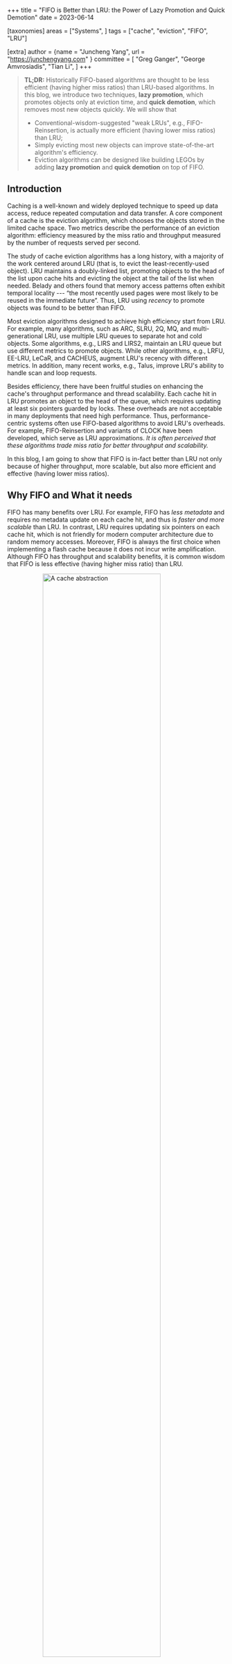 +++
title = "FIFO is Better than LRU: the Power of Lazy Promotion and Quick Demotion"
date = 2023-06-14

[taxonomies]
areas = ["Systems", ]
tags = ["cache", "eviction", "FIFO", "LRU"]

[extra]
author = {name = "Juncheng Yang", url = "https://junchengyang.com" }
committee = [
    "Greg Ganger",
    "George Amvrosiadis",
    "Tian Li",
]
+++

> **TL;DR:** 
Historically FIFO-based algorithms are thought to be less efficient (having higher miss ratios) than LRU-based algorithms.
In this blog, we introduce two techniques, **lazy promotion**, which promotes objects only at eviction time, and **quick demotion**, which removes most new objects quickly. We will show that
> * Conventional-wisdom-suggested "weak LRUs", e.g., FIFO-Reinsertion, is actually more efficient (having lower miss ratios) than LRU;
> * Simply evicting most new objects can improve state-of-the-art algorithm's efficiency.
> * Eviction algorithms can be designed like building LEGOs by adding **lazy promotion** and **quick demotion** on top of FIFO.


## Introduction
Caching is a well-known and widely deployed technique to speed up data access, reduce repeated computation and data transfer. 
A core component of a cache is the eviction algorithm, which chooses the objects stored in the limited cache space.
Two metrics describe the performance of an eviction algorithm: efficiency measured by the miss ratio and throughput measured by the number of requests served per second.

The study of cache eviction algorithms has a long history, with a majority of the work centered around LRU (that is, to evict the least-recently-used object).
LRU maintains a doubly-linked list, promoting objects to the head of the list upon cache hits and evicting the object at the tail of the list when needed.
Belady and others found that memory access patterns often exhibit temporal locality --- “the most recently used pages were most likely to be reused in the immediate future”. Thus, LRU using *recency* to promote objects was found to be better than FIFO.

Most eviction algorithms designed to achieve high efficiency start from LRU.
For example, many algorithms, such as ARC, SLRU, 2Q, MQ, and multi-generational LRU, use multiple LRU queues to separate hot and cold objects. Some algorithms, e.g., LIRS and LIRS2, maintain an LRU queue but use different metrics to promote objects. While other algorithms, e.g., LRFU, EE-LRU, LeCaR, and CACHEUS, augment LRU's recency with different metrics. In addition, many recent works, e.g., Talus, improve LRU's ability to handle scan and loop requests.

Besides efficiency, there have been fruitful studies on enhancing the cache's throughput performance and thread scalability. Each cache hit in LRU promotes an object to the head of the queue, which requires updating at least six pointers guarded by locks.
These overheads are not acceptable in many deployments that need high performance.
Thus, performance-centric systems often use FIFO-based algorithms to avoid LRU's overheads.
For example, FIFO-Reinsertion and variants of CLOCK have been developed, which serve as LRU approximations.
*It is often perceived that these algorithms trade miss ratio for better throughput and scalability.*

In this blog, I am going to show that FIFO is in-fact better than LRU not only because of higher throughput, more scalable, but also more efficient and effective (having lower miss ratios).


## Why FIFO and What it needs
FIFO has many benefits over LRU. 
For example, FIFO has *less metadata* and requires no metadata update on each cache hit, and thus is *faster and more scalable* than LRU. In contrast, LRU requires updating six pointers on each cache hit, which is not friendly for modern computer architecture due to random memory accesses. Moreover, FIFO is always the first choice when implementing a flash cache because it does not incur write amplification. Although FIFO has throughput and scalability benefits, it is common wisdom that FIFO is less effective (having higher miss ratio) than LRU.


<p align="center">
<figure class="image"><img src="cacheAbs.svg" alt="A cache abstraction" style="width:80%; display: block; margin-left: auto; margin-right: auto;">
<figcaption>A cache can be viewed as a logically ordered queue with four operations: insertion, removal, promotion and demotion. Most eviction algorithms are promotion algorithms. </figcaption>
</figure>
</p>



To understand the various factors that affect the miss ratio, we introduce a cache abstraction. 
A cache can be viewed as a logically total-ordered queue with four operations: <span style="font-family:monaco;">insertion</span>, <span style="font-family:monaco;">removal</span>, <span style="font-family:monaco;">promotion</span>, and <span style="font-family:monaco;">demotion</span>.
Objects in the cache can be compared and ordered based on some metric (e.g., time since the last request), and the eviction algorithm evicts the least valuable object based on the metric.
<span style="font-family:monaco;">Insertion</span> and <span style="font-family:monaco;">removal</span> are user-controlled operations, where <span style="font-family:monaco;">removal</span> can either be directly invoked by the user or indirectly via the use of time-to-live (TTL).
<span style="font-family:monaco;">Promotion</span> and <span style="font-family:monaco;">demotion</span> are internal operations of the cache used to maintain the logical ordering between objects.


We observe that most eviction algorithms use <span style="font-family:monaco;">promotion</span> to update the ordering between objects.
For example, all the LRU-based algorithms promote objects to the head of the queue on cache hits, which we call <span style="font-family:monaco;">eager promotion</span>.
Meanwhile, <span style="font-family:monaco;">demotion</span> is performed implicitly: when an object is promoted, other objects are passively demoted.
We call this process <span style="font-family:monaco;">passive demotion</span>, a slow process as objects need to traverse through the cache queue before being evicted.
However, we will show that instead of eager promotion and passive demotion, eviction algorithms should use **lazy promotion** and **quick demotion**.



## Lazy Promotion
To avoid popular objects from being evicted while not incurring much performance overhead, we propose adding **lazy promotion** on top of FIFO (called <span style="font-family:arial; font-variant-cap:petite-caps"> LP-FIFO</span>), which *promotes objects only when they are about to be evicted*.
**lazy promotion** aims to retain popular objects with minimal effort.
An example is FIFO-Reinsertion (note that FIFO-Reinsertion, 1-bit CLOCK, and Second Chance are different implementations of the same eviction algorithm): an object is reinserted at eviction time if it has been requested while in the cache. 

<span style="font-family:arial; font-variant-cap:small-caps">LP-FIFO</span> has several benefits over eager promotion (promoting on every access) used in LRU-based algorithms.
First, <span style="font-family:arial; font-variant-cap:small-caps">LP-FIFO</span> inherits FIFO's throughput and scalability benefits because few metadata operations are needed when an object is requested. For example, FIFO-Reinsertion only needs to update a Boolean field upon the *first* request to a cached object without locking.
Second, performing promotion at eviction time allows the cache to make better decisions by accumulating more information about the objects, e.g., how many times an object has been requested.


<style>
td,th {
  font-size: 96%;
}
</style>


| Trace          | approx time | #trace | cache type | #req (millions) | #obj (millions) |
| -------------- | ----------- | -----: | ---------: | --------------: | --------------: |
| MSR            | 2007        |     13 |      block |             410 |              74 |
| FIU            | 2008        |      9 |      block |             514 |              20 |
| Cloudphysics   | 2015        |    106 |      block |           2,114 |             492 |
| Major CDN      | 2018        |    219 |     object |           3,728 |             298 |
| Tencent Photo  | 2018        |      2 |     object |           5,650 |           1,038 |
| Wiki CDN       | 2019        |      3 |     object |           2,863 |              56 |
| Tencent CBS    | 2020        |   4030 |      block |          33,690 |             551 |
| Alibaba        | 2020        |    652 |      block |          19,676 |            1702 |
| Twitter        | 2020        |     54 |         KV |         195,441 |          10,650 |
| Social Network | 2020        |    219 |         KV |         549,784 |          42,898 |


To understand <span style="font-family:arial; font-variant-cap:small-caps">LP-FIFO</span>'s efficiency,
we performed a large-scale simulation study on 5307 production traces from 10 data sources, which include open-source and proprietary datasets collected between 2007 and 2020.
The 10 datasets contain 814 billion (6,386 TB) requests and 55.2 billion (533 TB) objects, and cover different types of caches, including block, key-value (KV), and object caches.
We further divide the traces into block and web (including Memcached and CDN).
We choose small/large cache size as 0.1%/10% of the number of unique objects in the trace.

We compare the miss ratios of LRU with two <span style="font-family:arial; font-variant-cap:small-caps">LP-FIFO</span> algorithms:
FIFO-Reinsertion and 2-bit CLOCK.
2-bit CLOCK tracks object frequency up to three, and an object's frequency decreases by one each time the CLOCK hand scans through it. Objects with frequency zero are evicted.

Common wisdom suggests that these two <span style="font-family:arial; font-variant-cap:small-caps">LP-FIFO</span> examples are LRU approximations and will exhibit higher miss ratios than LRU.
However, we found that **<span style="font-family:arial; font-variant-cap:small-caps">LP-FIFO</span> often exhibits miss ratios lower than LRU**.


<div style="display: flex; justify-content: space-around;">
<img src="multi_LRU_FIFO_Reinsertion_1.svg" alt="small cache" style="width:40%">
<img src="multi_LRU_FIFO_Reinsertion_3.svg" alt="large cache" style="width:40%">
</div>
<div style="width: 88%; margin: 0 auto;">
Comparison of FIFO-Reinsertion and LRU on 10 datasets with 5307 traces. Left: small cache, right: large cache. 
</div>

<div style="display: flex; justify-content: space-around;">
<img src="multi_LRU_Clock-2_1.svg" alt="small cache" style="width:40%">
<img src="multi_LRU_Clock-2_3.svg" alt="large cache" style="width:40%">
</div>
<div style="width: 88%; margin: 0 auto;">
Comparison of 2-bit CLOCK and LRU on 10 datasets with 5307 traces. Left: small cache, right: large cache. A longer bar means the algorithm is more efficient (having lower miss ratios on more traces). Note that we do not consider the overhead of LRU metadata in all the evaluations. 
</div>

The figure above shows that FIFO-Reinsertion and 2-bit CLOCK are better than LRU on most traces.
Specifically, FIFO-Reinsertion is better than LRU on 9 and 7 of the 10 datasets using a small and large cache size, respectively.
Moreover, on half of the datasets, more than 80% of the traces in each dataset favor FIFO-Reinsertion over LRU at both sizes.
On the two social network datasets, LRU is better than FIFO-Reinsertion (especially at the large cache size). This is because most objects in these two datasets are accessed more than once, and using one bit to track object access is insufficient. Therefore, when increasing the one bit in FIFO-Reinsertion (CLOCK) to two bits (2-bit CLOCK), we observe that the number of traces favoring <span style="font-family:arial; font-variant-cap:small-caps">LP-FIFO</span> increases to around 70%.
Across all datasets, 2-bit CLOCK is better than FIFO on all datasets at the small cache size and 9 of the 10 datasets at the large cache size.




<figure class="image">
<img src="LP.svg" alt="Lazy promotion leads to quick demotion" style="width:64%">
<figcaption>FIFO-Reinsertion demotes new objects faster than LRU because objects requested before the new object also pushes it down the queue.</figcaption>
</figure>

Two reasons contribute to <span style="font-family:arial; font-variant-cap:small-caps">LP-FIFO</span>'s high efficiency.
First, **lazy promotion** often leads to **quick demotion**. For example, under LRU, a newly-inserted object *G* is pushed down the queue only by (1) new objects and (2) cached objects that are requested after *G*. However, besides the objects requested after *G*, the objects requested before *G* (but have not been promoted, e.g., *B*, *D*) also push *G* down the queue when using FIFO-Reinsertion.
Second, compared to promotion at each request, object ordering in <span style="font-family:arial; font-variant-cap:small-caps">LP-FIFO</span> is closer to the insertion order, which we conjecture is better suited for many workloads that exhibit popularity decay --- old objects have a lower probability of getting a request.


While <span style="font-family:arial; font-variant-cap:small-caps">LP-FIFO</span> surprisingly wins over LRU in miss ratio, it cannot outperform state-of-the-art algorithms. We next discuss another building block that bridges this gap.







## Quick Demotion
Efficient eviction algorithms not only need to keep popular objects in the cache but also need to evict unpopular objects fast. In this section, we show that **quick demotion** (QD) is critical for an efficient eviction algorithm, and it enables FIFO-based algorithms to achieve state-of-the-art efficiency.

Because demotion happens passively in most eviction algorithms, an object typically traverses through the cache before being evicted. Such traversal gives each object a good chance to prove its value to be kept in the cache.
However, cache workloads often follow Zipf popularity distribution, with most objects being unpopular.
This is further exacerbated by (1) the scan and loop access patterns in the block cache workloads, and (2) the vast existence of dynamic and short-lived data, the use of versioning in object names, and the use of short TTLs in the web cache workloads.
We believe the *opportunity cost of new objects demonstrating their values is often too high*: the object being evicted at the tail of the queue may be more valuable than the objects recently inserted.

<figure class="image">
<img src="QD.svg" alt="An examplf of quick demotion" style="width:64%">
<figcaption>An example of quick demotion: adding a small FIFO to filter most new objects that do not have a request soon after insertion.</figcaption>
</figure>

To illustrate the importance of **quick demotion**, we add a simple QD technique on top of state-of-the-art eviction algorithms.
The QD technique consists of a small probationary FIFO queue storing cached data and a ghost FIFO queue storing metadata of objects evicted from the probationary FIFO queue.
The probationary FIFO queue uses 10% of the cache space and acts as a filter for unpopular objects: objects not requested after insertion are evicted early from the FIFO queue. The main cache runs a state-of-the-art algorithm and uses 90% of the space.
And the ghost FIFO stores as many entries as the main cache.
Upon a cache miss, the object is written into the probationary FIFO queue unless it is in the ghost FIFO queue, in which case, it is written into the main cache.
When the probationary FIFO queue is full, if the object to evict has been accessed since insertion, it is inserted into the main cache. Otherwise, it is evicted and recorded in the ghost FIFO queue.


We add this FIFO-based QD technique to five state-of-the-art eviction algorithms, ARC, LIRS, CACHEUS, LeCaR, and LHD.
We used the open-source LHD implementation from the authors, implemented the others following the corresponding papers, and cross-checked with open-source implementations.
We evaluated the QD-enhanced and original algorithms on the 5307 traces.
Because the traces have a wide range of miss ratios, we choose to present each algorithm's miss ratio reduction from FIFO calculated as *(mr<sub>FIFO</sub> - mr<sub>algo</sub>) / mr<sub>FIFO</sub>*.


<div style="display: flex; justify-content: space-around;">
<img src="block_1.svg" alt="block cache traces, small cache size" style="width:48%">
<img src="block_3.svg" alt="block cache traces, large cache size" style="width:48%">
</div>

<div style="display: flex; justify-content: space-around;">
<img src="web_1.svg" alt="web cache traces, small cache size" style="width:48%">
<img src="web_3.svg" alt="web cache traces, large cache size" style="width:48%">
</div>
<div style="width: 88%; margin: 0 auto;">
On the block (first row) and web traces (second row), quick demotion can improve most state-of-the-art algorithm's efficiency. Left: small cache, right: large cache.
</div>


The figures above show that the QD-enhanced algorithms further reduce the miss ratio of each state-of-the-art algorithm on almost all percentiles. For example, QD-ARC (QD-enhanced ARC) reduces ARC's miss ratio by up to 59.8% with a mean reduction of 1.5% across all workloads on the two cache sizes, QD-LIRS reduces LIRS's miss ratio by up to 49.6% with a mean of 2.2%, and QD-LeCaR reduces LeCaR's miss ratio by up to 58.8% with a mean of 4.5%.
Note that achieving a large miss ratio reduction on a large number of diverse traces is non-trivial. For example, the best state-of-the-art algorithm, ARC, can only reduce the miss ratio of LRU 6.2% on average.

The gap between the QD-enhanced algorithm and the original algorithm is wider (1) when the state-of-the-art is relatively weak, (2) when the cache size is large, and (3) on the web workloads.
With a weaker state-of-the-art, the opportunity for improvement is larger, allowing QD to provide more prominent benefits. For example, QD-LeCaR reduces LeCaR's miss ratios by 4.5% on average, larger than the reductions on other state-of-the-art algorithms.
When the cache size is large, unpopular objects spend more time in the cache, and **quick demotion** becomes more valuable.
For example, QD-ARC and ARC have similar miss ratios on the block workloads at the small cache size. But QD-ARC reduces ARC's miss ratio by 2.3% on average at the large cache size.
However, when the cache size is too large, e.g., 80% of the number of objects in the trace,
adding QD may increase the miss ratio (not shown).
At last, QD provides more benefits on the web workloads than the block workloads, especially when the cache size is small. We conjecture that web workloads have more short-lived data and exhibit stronger popularity decay, which leads to a more urgent need for **quick demotion**.
While **quick demotion** improves the efficiency of most state-of-the-art algorithms, for a small subset of traces, QD may increase the miss ratio when the cache size is small because the probationary FIFO is too small to capture some potentially popular objects.


Although adding the probationary FIFO improves efficiency, it further increases the complexity of the already complicated state-of-the-art algorithms.
To reduce complexity, we add the same QD technique on top of 2-bit CLOCK and call it <span style="font-family:arial; font-variant-cap:small-caps">QD-LP-FIFO</span>.
<span style="font-family:arial; font-variant-cap:small-caps">QD-LP-FIFO</span> uses two FIFO queues to cache data and a ghost FIFO queue to track evicted objects.
It is not hard to see <span style="font-family:arial; font-variant-cap:small-caps">QD-LP-FIFO</span> is simpler than all state-of-the-art algorithms --- it requires at most one metadata update on a cache hit and no locking for any cache operation. Therefore, we believe it will be faster and more scalable than all state-of-the-art algorithms.
Besides enjoying all the benefits of simplicity, <span style="font-family:arial; font-variant-cap:small-caps">QD-LP-FIFO</span> also achieves lower miss ratios than state-of-the-art algorithms.
For example, compared to LIRS and LeCaR, <span style="font-family:arial; font-variant-cap:small-caps">QD-LP-FIFO</span> reduces miss ratio by 1.6% and 4.3% on average, respectively, across the 5307 traces.
While the goal of this work is not to propose a new eviction algorithm, <span style="font-family:arial; font-variant-cap:small-caps">QD-LP-FIFO</span> illustrates how we can build simple yet efficient eviction algorithms by adding **quick demotion** and **lazy promotion** techniques to a simple base eviction algorithm such as FIFO.



## Discussion
We have demonstrated reinsertion as an example of LP and the use of a small probationary FIFO queue as an example of QD. However, these are not the only techniques.
For example, reinsertion can leverage different metrics to decide whether the object should be reinserted. Besides reinsertion, several other techniques are often used to reduce promotion and improve scalability, e.g., periodic promotion, batched promotion, promoting old objects only, and promoting with try-lock. 
Although these techniques do not fall into our strict definition of **lazy promotion** (promotion on eviction), many of them effectively retain popular objects from being evicted.
On the **quick demotion** side, besides the small probationary FIFO queue, one can leverage other techniques to define and discover unpopular objects such as Hyperbolic and LHD.
Moreover, admission algorithms, e.g., TinyLFU, Bloom Filter, probabilistic, and ML-based admission algorithms, can be viewed as a form of QD --- albeit some of them are too aggressive at demotion (rejecting objects from entering the cache).

Note that QD bears similarity with some generational garbage collection algorithms, which separately store short-lived and long-lived data in young-gen and old-gen heaps.
Therefore, ideas from garbage collection may be borrowed to strengthen cache eviction algorithms.

The design of <span style="font-family:arial; font-variant-cap:small-caps">QD-LP-FIFO</span> opens the door to designing simple yet efficient cache eviction algorithms by innovating on LP and QD techniques. And we envision future eviction algorithms can be designed like building LEGO --- adding **lazy promotion** and **quick demotion** on top of a base eviction algorithm.















